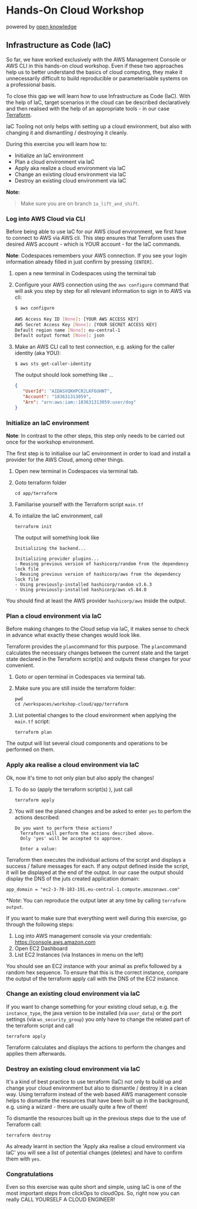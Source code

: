# Hands-On Cloud Workshop
powered by [open knowledge](https://www.openknowledge.de)

## Infrastructure as Code (IaC)

So far, we have worked exclusively with the AWS Management Console or AWS CLI in this 
hands-on cloud workshop. Even if these two approaches help us to better understand the 
basics of cloud computing, they make it unnecessarily difficult to build reproducible or 
parameterisable systems on a professional basis. 

To close this gap we will learn how to use Infrastructure as Code (IaC). With the help of IaC, 
target scenarios in the cloud can be described declaratively and then realised with the help of 
an appropriate tools - in our case [Terraform](https://www.terraform.io). 

IaC Tooling not only helps with setting up a cloud environment, but also with changing it and 
dismantling / destroying it cleanly. 

During this exercise you will learn how to:

- Initialize an IaC environment  
- Plan a cloud environment via IaC
- Apply aka realize a cloud environment via IaC
- Change an existing cloud environment via IaC
- Destroy an existing cloud environment via IaC

**Note:**
> Make sure you are on branch `1a_lift_and_shift`.

### Log into AWS Cloud via CLI

Before being able to use IaC for our AWS cloud environment, we first have 
to connect to AWS via AWS cli. This step ensures that Terraform uses the 
desired AWS account - which is YOUR account - for the IaC commands.

**Note**: Codespaces remembers your AWS connection. If you see your login information
already filled in just confirm by pressing `[ENTER]`.

1. open a new terminal in Codespaces using the terminal tab
2. Configure your AWS connection using the `aws configure` command that will
   ask you step by step for all relevant information to sign in to AWS via cli:

    ```sh
    $ aws configure
       
    AWS Access Key ID [None]: [YOUR AWS ACCESS KEY]
    AWS Secret Access Key [None]: [YOUR SECRET ACCESS KEY]
    Default region name [None]: eu-central-1 
    Default output format [None]: json
    ```

3. Make an AWS CLI call to test connection, e.g. asking for the caller identity (aka YOU):

    ```shell
    $ aws sts get-caller-identity
    ```

   The output should look something like ...

    ```json lines
    {  
       "UserId": "AIDASVQKHPCR2LKF6UHNT",
       "Account": "183631313059",
       "Arn": "arn:aws:iam::183631313059:user/dog"
    }  
    ```
   
### Initialize an IaC environment

**Note**: In contrast to the other steps, this step only needs to be carried out once 
for the workshop environment.

The first step is to initialise our IaC environment in order to load and install a provider 
for the AWS Cloud, among other things. 

1. Open new terminal in Codespaces via terminal tab. 
2. Goto terraform folder 

    ```
    cd app/terraform
    ```
3. Familiarise yourself with the Terraform script `main.tf`
4. To intialize the IaC environment, call 

   ```
   terraform init
   ```

   The output will something look like 

   ```
   Initializing the backend...

   Initializing provider plugins...
   - Reusing previous version of hashicorp/random from the dependency lock file
   - Reusing previous version of hashicorp/aws from the dependency lock file
   - Using previously-installed hashicorp/random v3.6.3
   - Using previously-installed hashicorp/aws v5.84.0
   ```

You should find at least the AWS provider `hashicorp/aws` inside the output. 

### Plan a cloud environment via IaC

Before making changes to the Cloud setup via IaC, it makes sense to check in advance what
exactly these changes would look like.

Terraform provides the `plan`command for this purpose. The `plan`command  calculates the necessary 
changes between the current state and the target state declared in the Terraform script(s) and outputs 
these changes for your convenient.

1. Goto or open terminal in Codespaces via terminal tab.
2. Make sure you are still inside the terraform folder:

   ```
   pwd  
   cd /workspaces/workshop-cloud/app/terraform
   ```
3. List potential changes to the cloud environment when applying the `main.tf` script:   

   ```
   terraform plan
   ```

The output will list several cloud components and operations to be performed on them. 

### Apply aka realise a cloud environment via IaC

Ok, now it's time to not only plan but also apply the changes! 

1. To do so (apply the terraform script(s) ), just call 

   ```
   terraform apply
   ```
2. You will see the planed changes and be asked to enter `yes` to perfom the actions described:  

   ```
   Do you want to perform these actions?
     Terraform will perform the actions described above.
     Only 'yes' will be accepted to approve.

     Enter a value:
   ```

Terraform then executes the individual actions of the script and displays a success / failure 
messages for each. If any output defined inside the script, it will be displayed at the end
of the output. In our case the output should display the DNS of the juts created application domain: 

   ```
   app_domain = "ec2-3-78-183-191.eu-central-1.compute.amazonaws.com"
   ```

**Note*: You can reproduce the output later at any time by calling `terraform output`. 

If you want to make sure that everything went well during this exercise, go through 
the following steps: 

1. Log into AWS management console via your credentials: https://console.aws.amazon.com
2. Open EC2 Dashboard
3. List EC2 Instances (via Instances in menu on the left)

You should see an EC2 instance with your animal as prefix followed by a random hex sequence.
To ensure that this is the correct instance, compare the output of the terraform apply call 
with the DNS of the EC2 instance. 

### Change an existing cloud environment via IaC

If you want to change something for your existing cloud setup, e.g. the `instance_type`, 
the java version to be installed (via `user_data`) or the port settings (via `ws_security_group`)
you only have to change the related part of the terraform script and call   

   ```
   terraform apply
   ```

Terraform calculates and displays the actions to perform the changes and applies them afterwards. 

### Destroy an existing cloud environment via IaC

It's a kind of best practice to use terraform (IaC) not only to build up and change your 
cloud environment but also to dismantle / destroy it in a clean way. Using terraform instead 
of the web based AWS management console helps to dismantle the resources that 
have been built up in the background, e.g. using a wizard - there are usually 
quite a few of them!

To dismantle the resources built up in the previous steps due to the use of Terraform call: 

   ```
   terraform destroy
   ```

As already learnt in section the 'Apply aka realise a cloud environment via IaC' you will see 
a list of potential changes (deletes) and have to confirm them with `yes`.  

### Congratulations 

Even so this exercise was quite short and simple, using IaC is one of the most important steps 
from clickOps to cloudOps. So, right now you can really CALL YOURSELF A CLOUD ENGINEER!   

